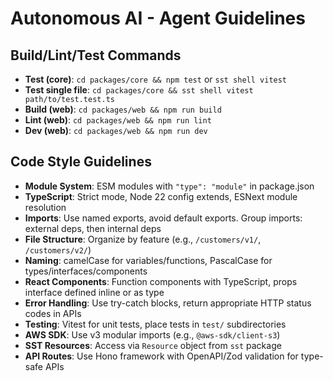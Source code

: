 # Autonomous AI - Agent Guidelines

## Build/Lint/Test Commands

- **Test (core)**: `cd packages/core && npm test` or `sst shell vitest`
- **Test single file**: `cd packages/core && sst shell vitest path/to/test.test.ts`
- **Build (web)**: `cd packages/web && npm run build`
- **Lint (web)**: `cd packages/web && npm run lint`
- **Dev (web)**: `cd packages/web && npm run dev`

## Code Style Guidelines

- **Module System**: ESM modules with `"type": "module"` in package.json
- **TypeScript**: Strict mode, Node 22 config extends, ESNext module resolution
- **Imports**: Use named exports, avoid default exports. Group imports: external deps, then internal deps
- **File Structure**: Organize by feature (e.g., `/customers/v1/`, `/customers/v2/`)
- **Naming**: camelCase for variables/functions, PascalCase for types/interfaces/components
- **React Components**: Function components with TypeScript, props interface defined inline or as type
- **Error Handling**: Use try-catch blocks, return appropriate HTTP status codes in APIs
- **Testing**: Vitest for unit tests, place tests in `test/` subdirectories
- **AWS SDK**: Use v3 modular imports (e.g., `@aws-sdk/client-s3`)
- **SST Resources**: Access via `Resource` object from `sst` package
- **API Routes**: Use Hono framework with OpenAPI/Zod validation for type-safe APIs
